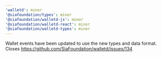 ```yaml
---
'walletd': minor
'@siafoundation/types': minor
'@siafoundation/walletd-js': minor
'@siafoundation/walletd-react': minor
'@siafoundation/walletd-types': minor
---
```


Wallet events have been updated to use the new types and data format. Closes https://github.com/SiaFoundation/walletd/issues/134
